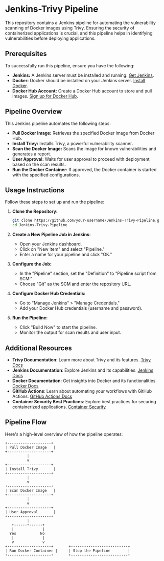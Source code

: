 # Jenkins-Trivy Pipeline

This repository contains a Jenkins pipeline for automating the vulnerability scanning of Docker images using Trivy. Ensuring the security of containerized applications is crucial, and this pipeline helps in identifying vulnerabilities before deploying applications.

## Prerequisites

To successfully run this pipeline, ensure you have the following:

- **Jenkins:** A Jenkins server must be installed and running. [Get Jenkins](https://www.jenkins.io/doc/book/installing/).
- **Docker:** Docker should be installed on your Jenkins server. [Install Docker](https://docs.docker.com/get-docker/).
- **Docker Hub Account:** Create a Docker Hub account to store and pull images. [Sign up for Docker Hub](https://hub.docker.com/signup).

## Pipeline Overview

This Jenkins pipeline automates the following steps:

- **Pull Docker Image:** Retrieves the specified Docker image from Docker Hub.
- **Install Trivy:** Installs Trivy, a powerful vulnerability scanner.
- **Scan the Docker Image:** Scans the image for known vulnerabilities and generates a report.
- **User Approval:** Waits for user approval to proceed with deployment based on the scan results.
- **Run the Docker Container:** If approved, the Docker container is started with the specified configurations.

## Usage Instructions

Follow these steps to set up and run the pipeline:

1. **Clone the Repository:**

    ```bash
    git clone https://github.com/your-username/Jenkins-Trivy-Pipeline.git
    cd Jenkins-Trivy-Pipeline
    ```

2. **Create a New Pipeline Job in Jenkins:**
   - Open your Jenkins dashboard.
   - Click on "New Item" and select "Pipeline."
   - Enter a name for your pipeline and click "OK."

3. **Configure the Job:**
   - In the "Pipeline" section, set the "Definition" to "Pipeline script from SCM."
   - Choose "Git" as the SCM and enter the repository URL.

4. **Configure Docker Hub Credentials:**
   - Go to "Manage Jenkins" > "Manage Credentials."
   - Add your Docker Hub credentials (username and password).

5. **Run the Pipeline:**
   - Click "Build Now" to start the pipeline.
   - Monitor the output for scan results and user input.
  
     
## Additional Resources

- **Trivy Documentation**: Learn more about Trivy and its features. [Trivy Docs](https://aquasecurity.github.io/trivy/v0.56/docs/)
- **Jenkins Documentation**: Explore Jenkins and its capabilities. [Jenkins Docs](https://www.jenkins.io/doc/)
- **Docker Documentation**: Get insights into Docker and its functionalities. [Docker Docs](https://docs.docker.com/)
- **GitHub Actions**: Learn about automating your workflows with GitHub Actions. [GitHub Actions Docs](https://docs.github.com/en/actions)
- **Container Security Best Practices**: Explore best practices for securing containerized applications. [Container Security](https://www.docker.com/blog/container-security-best-practices/)























## Pipeline Flow

Here's a high-level overview of how the pipeline operates:

```plaintext
+--------------------+
| Pull Docker Image   |
+--------------------+
          |
          v
+--------------------+
| Install Trivy       |
+--------------------+
          |
          v
+--------------------+
| Scan Docker Image   |
+--------------------+
          |
          v
+--------------------+
| User Approval       |
+--------------------+
          |
   +------+------+
   |             |
  Yes           No
   |             |
   v             v
+--------------------+       +--------------------------+
| Run Docker Container |     | Stop the Pipeline        |
+--------------------+       +--------------------------+

